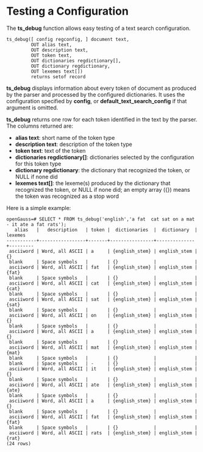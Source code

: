 # Testing a Configuration<a name="EN-US_TOPIC_0289900260"></a>

The  **ts\_debug**  function allows easy testing of a text search configuration.

```
ts_debug([ config regconfig, ] document text,
         OUT alias text,
         OUT description text,
         OUT token text,
         OUT dictionaries regdictionary[],
         OUT dictionary regdictionary,
         OUT lexemes text[])
         returns setof record
```

**ts\_debug**  displays information about every token of document as produced by the parser and processed by the configured dictionaries. It uses the configuration specified by  **config**, or  **default\_text\_search\_config**  if that argument is omitted. 

**ts\_debug**  returns one row for each token identified in the text by the parser. The columns returned are:

-   **alias text**: short name of the token type
-   **description text**: description of the token type
-   **token text**: text of the token
-   **dictionaries regdictionary\[\]**: dictionaries selected by the configuration for this token type
-   **dictionary regdictionary**: the dictionary that recognized the token, or NULL if none did
-   **lexemes text\[\]**: the lexeme\(s\) produced by the dictionary that recognized the token, or NULL if none did; an empty array \(\{\}\) means the token was recognized as a stop word

Here is a simple example:

```
openGauss=# SELECT * FROM ts_debug('english','a fat  cat sat on a mat - it ate a fat rats');
   alias   |   description   | token |  dictionaries  |  dictionary  | lexemes 
-----------+-----------------+-------+----------------+--------------+---------
 asciiword | Word, all ASCII | a     | {english_stem} | english_stem | {}
 blank     | Space symbols   |       | {}             |              | 
 asciiword | Word, all ASCII | fat   | {english_stem} | english_stem | {fat}
 blank     | Space symbols   |       | {}             |              | 
 asciiword | Word, all ASCII | cat   | {english_stem} | english_stem | {cat}
 blank     | Space symbols   |       | {}             |              | 
 asciiword | Word, all ASCII | sat   | {english_stem} | english_stem | {sat}
 blank     | Space symbols   |       | {}             |              | 
 asciiword | Word, all ASCII | on    | {english_stem} | english_stem | {}
 blank     | Space symbols   |       | {}             |              | 
 asciiword | Word, all ASCII | a     | {english_stem} | english_stem | {}
 blank     | Space symbols   |       | {}             |              | 
 asciiword | Word, all ASCII | mat   | {english_stem} | english_stem | {mat}
 blank     | Space symbols   |       | {}             |              | 
 blank     | Space symbols   | -     | {}             |              | 
 asciiword | Word, all ASCII | it    | {english_stem} | english_stem | {}
 blank     | Space symbols   |       | {}             |              | 
 asciiword | Word, all ASCII | ate   | {english_stem} | english_stem | {ate}
 blank     | Space symbols   |       | {}             |              | 
 asciiword | Word, all ASCII | a     | {english_stem} | english_stem | {}
 blank     | Space symbols   |       | {}             |              | 
 asciiword | Word, all ASCII | fat   | {english_stem} | english_stem | {fat}
 blank     | Space symbols   |       | {}             |              | 
 asciiword | Word, all ASCII | rats  | {english_stem} | english_stem | {rat}
(24 rows)
```

